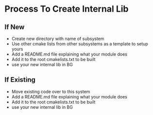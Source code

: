 # Process To Create Internal Lib

## If New
- Create new directory with name of subsystem
- Use other cmake lists from other subsystems as a template to setup yours
- Add a README.md file explaining what your module does
- Add it to the root cmakelists.txt to be built
- use your new internal lib in BG

## If Existing
- Move existing code over to this system
- Add a README.md file explaining what your module does
- Add it to the root cmakelists.txt to be built
- use your new internal lib in BG
